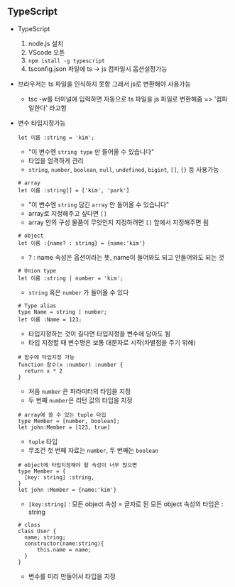 ## TypeScript

+ TypeScript

  1. node.js 설치
  2. VScode 오픈
  3. `npm istall -g typescript`
  4. tsconfig.json 파일에 ts -> js 컴파일시 옵션설정가능

+ 브라우저는 ts  파일을 인식하지 못함 그래서 js로 변환해야 사용가능

  + tsc -w를 터미널에 입력하면 자동으로 ts 파일을 js 파일로 변환해줌 => '컴파일한다' 라고함

+ 변수 타입지정가능

  ```
  let 이름 :string = 'kim';
  ```

  + "이 변수엔 `string type` 만 들어올 수 있습니다"
  + 타입을 엄격하게 관리
  + `string`, `number`, `boolean`, `null`, `undefined`, `bigint`, `[]`, `{}` 등 사용가능

  ```
  # array
  let 이름 :string[] = ['kim', 'park']
  ```

  + "이 변수엔 `string` 담긴 `array` 만 들어올 수 있습니다"
  + array로 지정해주고 싶다면 `[]`
  + array 안의 구성 물품이 무엇인지 지정하려면 `[]` 앞에서 지정해주면 됨

  ```
  # object
  let 이름 :{name? : string} = {name:'kim'}
  ```

  + ? : name 속성은 옵션이라는 뜻, name이 들어와도 되고 안들어와도 되는 것

  ```
  # Union type
  let 이름 :string | number = 'kim';
  ```

  + `string` 혹은 `number` 가 들어올 수 있다

  ```
  # Type alias
  type Name = string | number;
  let 이름 :Name = 123;
  ```

  + 타입지정하는 것이 길다면 타입지정을 변수에 담아도 됨
  + 타입 지정할 때 변수명은 보통 대문자로 시작(차별점을 주기 위해)

  ```
  # 함수에 타입지정 가능
  function 함수(x :number) :number {
  	return x * 2
  }
  ```

  + 처음 `number` 은 파라미터의 타입을 지정
  + 두 번째 `number`은 리턴 값의 타입을 지정

  ```
  # array에 쓸 수 있는 tuple 타입
  type Member = [number, boolean];
  let john:Member = [123, true]
  ```

  + `tuple` 타입
  + 무조건 첫 번째 자료는 `number`, 두 번째는 `boolean`

  ```
  # object에 타입지정해야 할 속성이 너무 많으면
  type Member = {
  	[key: string] :string,
  }
  let john :Member = {name:'kim'}
  ```

  + `[key:string]` :  모든 object 속성 = 글자로 된 모든 object 속성의 타입은 : string

  ```
  # class
  class User {
  	name; string;
  	constructor(name:string){
  		this.name = name;
  	}
  }
  ```

  + 변수를 미리 만들어서 타입을 지정